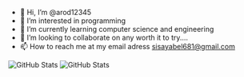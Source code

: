 - 👋 Hi, I’m @arod12345 
- 👀 I’m interested in programming
- 🌱 I’m currently learning computer science and engineering
- 💞️ I’m looking to collaborate on any worth it to try....
- 📫 How to reach me at  my email adress sisayabel681@gmail.com

![GitHub Stats](https://github-readme-stats.vercel.app/api?username=arod12345&theme=radical&show_icons=true&hide_border=true&count_private=true)
![GitHub Stats](https://github-readme-stats.vercel.app/api?username=arod12345&theme=radical&show_icons=true&hide_border=true&count_private=true)
